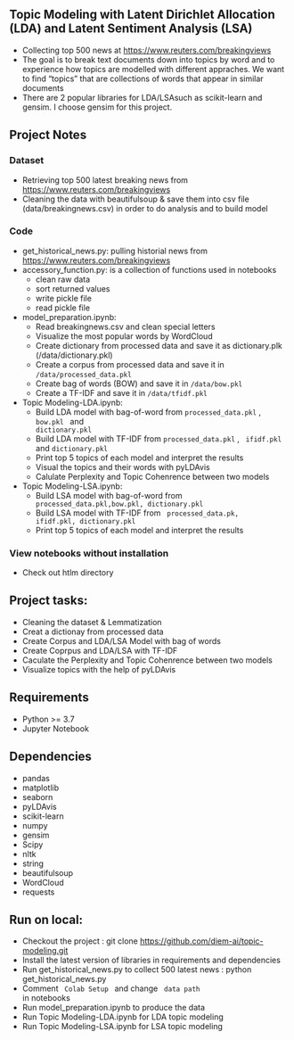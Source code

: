 ##  Topic Modeling with Latent Dirichlet Allocation (LDA) and Latent Sentiment Analysis (LSA)
- Collecting top 500 news at https://www.reuters.com/breakingviews
- The goal is to break text documents down into topics by word and to experience how topics are modelled with different appraches. We want to find “topics” that are collections of words that appear in similar documents
- There are 2 popular libraries for LDA/LSAsuch as scikit-learn and gensim. I choose gensim for this project.

## Project Notes
### Dataset
- Retrieving top 500 latest breaking news from https://www.reuters.com/breakingviews 
- Cleaning the data with beautifulsoup & save them into csv file (data/breakingnews.csv) in order to do analysis and to build model
### Code
- get_historical_news.py: pulling historial news from  https://www.reuters.com/breakingviews 
- accessory_function.py: is a collection of functions used in notebooks
   * clean raw data
   * sort returned values
   * write pickle file
   * read pickle file
- model_preparation.ipynb:
   * Read breakingnews.csv and clean special letters
   * Visualize the most popular words by WordCloud
   * Create dictionary from processed data and save it as dictionary.plk (/data/dictionary.pkl)
   * Create a corpus from processed data and save it in <code>/data/processed_data.pkl</code>
   * Create bag of words (BOW) and save it in <code>/data/bow.pkl</code>
   * Create a TF-IDF and save it in <code>/data/tfidf.pkl</code>
- Topic Modeling-LDA.ipynb:
   * Build LDA model with bag-of-word from <code>processed_data.pkl</code> , <code>bow.pkl </code> and <code> dictionary.pkl </code>
   * Build LDA model with TF-IDF from <code>processed_data.pkl</code> ,  <code> ifidf.pkl </code> and <code>dictionary.pkl</code>
   * Print top 5 topics of each model and interpret the results
   * Visual the topics and their words with pyLDAvis
   * Calulate Perplexity and Topic Cohenrence between two models
- Topic Modeling-LSA.ipynb:
   * Build LSA model with bag-of-word from <code> processed_data.pkl,bow.pkl, dictionary.pkl </code>
   * Build LSA model with TF-IDF from <code>  processed_data.pk, ifidf.pkl, dictionary.pkl </code>
   * Print top 5 topics of each model and interpret the results

### View notebooks without installation
- Check out htlm directory

## Project tasks:
- Cleaning the dataset & Lemmatization
- Creat a dictionay from processed data
- Create Corpus and LDA/LSA Model with bag of words
- Create Coprpus and LDA/LSA with TF-IDF
- Caculate the Perplexity and Topic Cohenrence between two models
- Visualize topics with the help of pyLDAvis

## Requirements
- Python >= 3.7
- Jupyter Notebook

## Dependencies
- pandas
- matplotlib
- seaborn
- pyLDAvis
- scikit-learn
- numpy
- gensim
- Scipy
- nltk
- string
- beautifulsoup
- WordCloud
- requests

## Run on local:
- Checkout the project : git clone https://github.com/diem-ai/topic-modeling.git
- Install the latest version of libraries in requirements and dependencies
- Run get_historical_news.py to collect 500 latest news : python get_historical_news.py
- Comment <code> Colab Setup </code> and change <code> data path </code> in notebooks
- Run model_preparation.ipynb to produce the data
- Run Topic Modeling-LDA.ipynb for LDA topic modeling
- Run Topic Modeling-LSA.ipynb for LSA topic modeling
